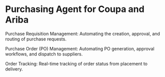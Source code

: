 # Purchasing Agent for Coupa and Ariba

Purchase Requisition Management: Automating the creation, approval, and routing of purchase requests.

Purchase Order (PO) Management: Automating PO generation, approval workflows, and dispatch to suppliers.

Order Tracking: Real-time tracking of order status from placement to delivery.